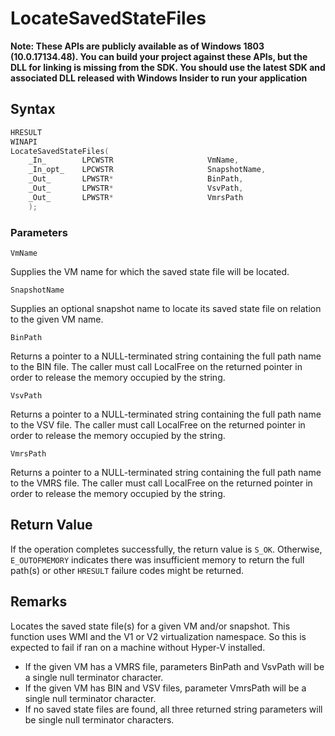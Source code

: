 # LocateSavedStateFiles
**Note: These APIs are publicly available as of Windows 1803 (10.0.17134.48). You can build your project against these APIs, but the DLL for linking is missing from the SDK. You should use the latest SDK and associated DLL released with Windows Insider to run your application**

## Syntax
```C
HRESULT 
WINAPI 
LocateSavedStateFiles( 
    _In_        LPCWSTR                     VmName, 
    _In_opt_    LPCWSTR                     SnapshotName, 
    _Out_       LPWSTR*                     BinPath, 
    _Out_       LPWSTR*                     VsvPath, 
    _Out_       LPWSTR*                     VmrsPath 
    ); 
```
### Parameters

`VmName`

Supplies the VM name for which the saved state file will be located.

`SnapshotName`

Supplies an optional snapshot name to locate its saved state file on relation to the given VM name. 

`BinPath`

Returns a pointer to a NULL-terminated string containing the full path name to the BIN file. The caller must call LocalFree on the returned pointer in order to release the memory occupied by the string. 

`VsvPath`

Returns a pointer to a NULL-terminated string containing the full path name to the VSV file. The caller must call LocalFree on the returned pointer in order to release the memory occupied by the string. 

`VmrsPath`

Returns a pointer to a NULL-terminated string containing the full path name to the VMRS file. The caller must call LocalFree on the returned pointer in order to release the memory occupied by the string. 

## Return Value

If the operation completes successfully, the return value is `S_OK`. Otherwise, `E_OUTOFMEMORY` indicates there was insufficient memory to return the full path(s) or other `HRESULT` failure codes might be returned.

## Remarks

Locates the saved state file(s) for a given VM and/or snapshot. This function uses WMI and the V1 or V2 virtualization namespace. So this is expected to fail if ran on a machine without Hyper-V installed. 
- If the given VM has a VMRS file, parameters BinPath and VsvPath will be a single null terminator character. 
- If the given VM has BIN and VSV files, parameter VmrsPath will be a single null terminator character. 
- If no saved state files are found, all three returned string parameters will be single null terminator characters. 